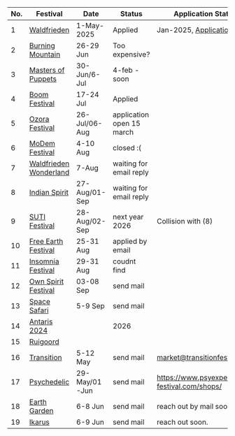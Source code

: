 | No. | Festival                                                                 | Date       | Status | Application Status                                      |
|-----|---------------------------------------------------------------------------|------------|--------|--------------------------------------------------------|
| 1   | [Waldfrieden](https://www.waldfrieden.net/)                              | 1-May-2025 | Applied    | Jan-2025, [Application Link](https://www.waldfrieden.net/en/infos/application/) |
| 2   | [Burning Mountain](https://www.burning-mountain.ch/)                     | 26-29 Jun  |   Too expensive?     |                                                        |
| 3   | [Masters of Puppets](https://www.mastersofpuppets.net/)                  | 30-Jun/6-Jul |   4-feb - soon     |                                                        |
| 4   | [Boom Festival](https://www.boomfestival.org/)                           | 17-24 Jul  |    Applied    |                                                        |
| 5   | [Ozora Festival](https://2023.ozorafestival.eu/)                         | 26-Jul/06-Aug |   application open 15 march   |                                                        |
| 6   | [MoDem Festival](https://modemfestival.com/)                             | 4-10 Aug   |    closed :(    |                                                        |
| 7   | [Waldfrieden Wonderland](https://www.waldfrieden.net/wonderland/)        | 7-Aug      |      waiting for email reply  |                                                        |
| 8   | [Indian Spirit](https://www.indian-spirit.de/)                           | 27-Aug/01-Sep |     waiting for email reply   |                                                        |
| 9   | [SUTI Festival](https://sutifestival.com/2024/)                          | 28-Aug/02-Sep |   next year 2026     | Collision with (8)                                     |
| 10  | [Free Earth Festival](https://freeearth-festival.com/)                   | 25-31 Aug  |    applied by email    |                                                        |
| 11  | [Insomnia Festival](http://www.insomnia-festival.com/en/)                | 29-31 Aug  |   coudnt find     |                                                        |
| 12  | [Own Spirit Festival](https://www.ownspiritfestival.org/)                | 03-08 Sep  |   send mail     |                                                        |
| 13  | [Space Safari](https://space-safari.com/participate/)                     | 5-9 Sep    |  send mail      |                                                        |
| 14  | [Antaris 2024](https://festiware.app/antaris/register/Antaris2024-vendor)|            |     2026   |                                                        |
| 15  | [Ruigoord](https://ruigoord.nl/)                                         |            |        |                                                        |
| 16  |    [Transition](https://transitionfestival.org/en/festival-info)            | 5-12 May|     send mail   |    market@transitionfestival.org                                                    |
| 17 | [Psychedelic](https://www.psyexperience-festival.com/shops/)              | 29-May/01-Jun| send mail  | https://www.psyexperience-festival.com/shops/ |
| 18 | [Earth Garden](https://www.earthgarden.com.mt/about/)                     | 6-8 Jun      | send mail   | reach out by mail soon.
| 19 | [Ikarus](https://www.ikarus-festival.de/partner/)                         | 6-9 Jun      | send mail    | reach out soon.
